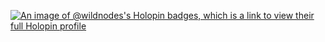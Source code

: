[![An image of @wildnodes's Holopin badges, which is a link to view their full Holopin profile](https://holopin.me/wildnodes)](https://holopin.io/@wildnodes)
